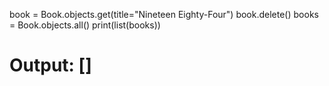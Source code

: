 book = Book.objects.get(title="Nineteen Eighty-Four")
book.delete()
books = Book.objects.all()
print(list(books))
# Output: []
 
